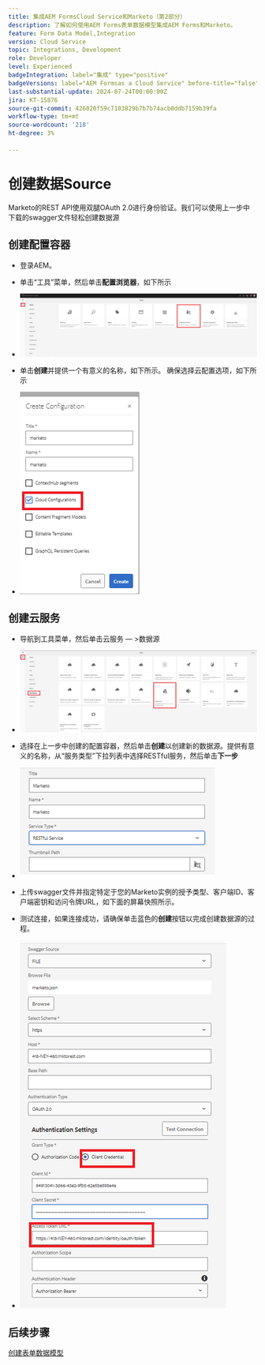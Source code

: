 ```yaml
---
title: 集成AEM FormsCloud Service和Marketo（第2部分）
description: 了解如何使用AEM Forms表单数据模型集成AEM Forms和Marketo。
feature: Form Data Model,Integration
version: Cloud Service
topic: Integrations, Development
role: Developer
level: Experienced
badgeIntegration: label="集成" type="positive"
badgeVersions: label="AEM Formsas a Cloud Service" before-title="false"
last-substantial-update: 2024-07-24T00:00:00Z
jira: KT-15876
source-git-commit: 426020f59c7103829b7b7b74acb0ddb7159b39fa
workflow-type: tm+mt
source-wordcount: '218'
ht-degree: 3%

---
```


# 创建数据Source

Marketo的REST API使用双腿OAuth 2.0进行身份验证。我们可以使用上一步中下载的swagger文件轻松创建数据源

## 创建配置容器

* 登录AEM。
* 单击“工具”菜单，然后单击&#x200B;**配置浏览器**，如下所示

* ![工具菜单](assets/datasource3.png)

* 单击&#x200B;**创建**&#x200B;并提供一个有意义的名称，如下所示。 确保选择云配置选项，如下所示

* ![配置容器](assets/datasource4.png)

## 创建云服务

* 导航到工具菜单，然后单击云服务 — >数据源

* ![云服务](assets/datasource5.png)

* 选择在上一步中创建的配置容器，然后单击&#x200B;**创建**&#x200B;以创建新的数据源。提供有意义的名称，从“服务类型”下拉列表中选择RESTful服务，然后单击&#x200B;**下一步**
* ![新数据源](assets/datasource6.png)

* 上传swagger文件并指定特定于您的Marketo实例的授予类型、客户端ID、客户端密钥和访问令牌URL，如下面的屏幕快照所示。

* 测试连接，如果连接成功，请确保单击蓝色的&#x200B;**创建**&#x200B;按钮以完成创建数据源的过程。

* ![数据源配置](assets/datasource1.png)


## 后续步骤

[创建表单数据模型](./part3.md)
